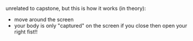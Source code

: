 unrelated to capstone, but this is how it works (in theory):

- move around the screen
- your body is only "captured" on the screen if you close then open your right fist!!